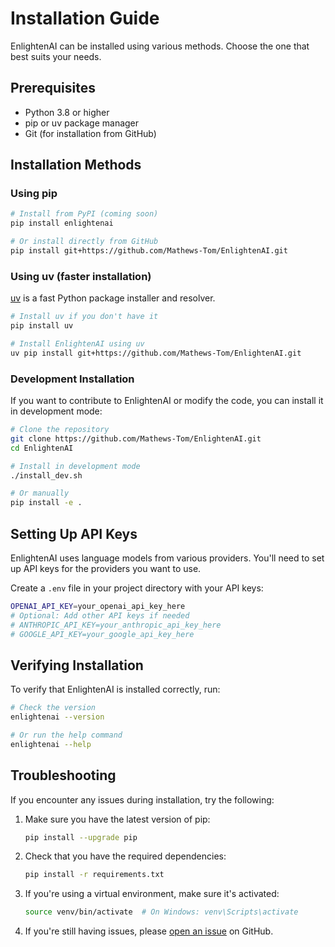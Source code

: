 # Installation Guide

EnlightenAI can be installed using various methods. Choose the one that best suits your needs.

## Prerequisites

- Python 3.8 or higher
- pip or uv package manager
- Git (for installation from GitHub)

## Installation Methods

### Using pip

```bash
# Install from PyPI (coming soon)
pip install enlightenai

# Or install directly from GitHub
pip install git+https://github.com/Mathews-Tom/EnlightenAI.git
```

### Using uv (faster installation)

[uv](https://github.com/astral-sh/uv) is a fast Python package installer and resolver.

```bash
# Install uv if you don't have it
pip install uv

# Install EnlightenAI using uv
uv pip install git+https://github.com/Mathews-Tom/EnlightenAI.git
```

### Development Installation

If you want to contribute to EnlightenAI or modify the code, you can install it in development mode:

```bash
# Clone the repository
git clone https://github.com/Mathews-Tom/EnlightenAI.git
cd EnlightenAI

# Install in development mode
./install_dev.sh

# Or manually
pip install -e .
```

## Setting Up API Keys

EnlightenAI uses language models from various providers. You'll need to set up API keys for the providers you want to use.

Create a `.env` file in your project directory with your API keys:

```bash
OPENAI_API_KEY=your_openai_api_key_here
# Optional: Add other API keys if needed
# ANTHROPIC_API_KEY=your_anthropic_api_key_here
# GOOGLE_API_KEY=your_google_api_key_here
```

## Verifying Installation

To verify that EnlightenAI is installed correctly, run:

```bash
# Check the version
enlightenai --version

# Or run the help command
enlightenai --help
```

## Troubleshooting

If you encounter any issues during installation, try the following:

1. Make sure you have the latest version of pip:
   ```bash
   pip install --upgrade pip
   ```

2. Check that you have the required dependencies:
   ```bash
   pip install -r requirements.txt
   ```

3. If you're using a virtual environment, make sure it's activated:
   ```bash
   source venv/bin/activate  # On Windows: venv\Scripts\activate
   ```

4. If you're still having issues, please [open an issue](https://github.com/Mathews-Tom/EnlightenAI/issues) on GitHub.
